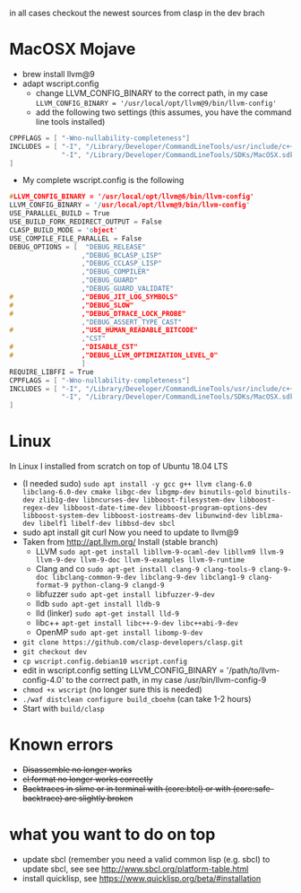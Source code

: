 in all cases checkout the newest sources from clasp in the dev brach
# MacOSX Mojave
* brew install llvm@9
* adapt wscript.config
  * change LLVM_CONFIG_BINARY to the correct path, in my case
`LLVM_CONFIG_BINARY = '/usr/local/opt/llvm@9/bin/llvm-config'`
  * add the following two settings (this assumes, you have the command line tools installed)
```c++
CPPFLAGS = [ "-Wno-nullability-completeness"]
INCLUDES = [ "-I", "/Library/Developer/CommandLineTools/usr/include/c++/v1",
             "-I", "/Library/Developer/CommandLineTools/SDKs/MacOSX.sdk/usr/include"
]
````
  * My complete wscript.config is the following
```c++
#LLVM_CONFIG_BINARY = '/usr/local/opt/llvm@6/bin/llvm-config'
LLVM_CONFIG_BINARY = '/usr/local/opt/llvm@9/bin/llvm-config'
USE_PARALLEL_BUILD = True
USE_BUILD_FORK_REDIRECT_OUTPUT = False
CLASP_BUILD_MODE = 'object'
USE_COMPILE_FILE_PARALLEL = False
DEBUG_OPTIONS = [  "DEBUG_RELEASE"
                  ,"DEBUG_BCLASP_LISP"
                  ,"DEBUG_CCLASP_LISP"
                  ,"DEBUG_COMPILER"
                  ,"DEBUG_GUARD"
                  ,"DEBUG_GUARD_VALIDATE"
#                 ,"DEBUG_JIT_LOG_SYMBOLS"
#                 ,"DEBUG_SLOW"
#                 ,"DEBUG_DTRACE_LOCK_PROBE"
                  ,"DEBUG_ASSERT_TYPE_CAST"
#                 ,"USE_HUMAN_READABLE_BITCODE"
                  ,"CST"
#                 ,"DISABLE_CST"
#	              ,"DEBUG_LLVM_OPTIMIZATION_LEVEL_0"
                  ]
REQUIRE_LIBFFI = True
CPPFLAGS = [ "-Wno-nullability-completeness"]
INCLUDES = [ "-I", "/Library/Developer/CommandLineTools/usr/include/c++/v1",
             "-I", "/Library/Developer/CommandLineTools/SDKs/MacOSX.sdk/usr/include"
]
````
# Linux
In Linux I installed from scratch on top of Ubuntu 18.04 LTS
* (I needed sudo) `sudo apt install -y gcc g++ llvm clang-6.0 libclang-6.0-dev cmake libgc-dev libgmp-dev binutils-gold binutils-dev zlib1g-dev libncurses-dev libboost-filesystem-dev libboost-regex-dev libboost-date-time-dev libboost-program-options-dev libboost-system-dev libboost-iostreams-dev libunwind-dev liblzma-dev libelf1 libelf-dev libbsd-dev sbcl`
* sudo apt install git curl
Now you need to update to llvm@9
* Taken from http://apt.llvm.org/ Install (stable branch)
  * LLVM
`sudo apt-get install libllvm-9-ocaml-dev libllvm9 llvm-9 llvm-9-dev llvm-9-doc llvm-9-examples llvm-9-runtime`
  * Clang and co
`sudo apt-get install clang-9 clang-tools-9 clang-9-doc libclang-common-9-dev libclang-9-dev libclang1-9 clang-format-9 python-clang-9 clangd-9`
  * libfuzzer
`sudo apt-get install libfuzzer-9-dev`
  * lldb
`sudo apt-get install lldb-9`
  * lld (linker)
`sudo apt-get install lld-9`
  * libc++
`apt-get install libc++-9-dev libc++abi-9-dev`
  * OpenMP
`sudo apt-get install libomp-9-dev`
* `git clone https://github.com/clasp-developers/clasp.git`
* `git checkout dev`
* `cp wscript.config.debian10 wscript.config`
* edit in wscript.config setting LLVM_CONFIG_BINARY = '/path/to/llvm-config-4.0' to the corrrect path, in my case /usr/bin/llvm-config-9
* `chmod +x wscript` (no longer sure this is needed)
* `./waf distclean configure build_cboehm` (can take 1-2 hours)
* Start with `build/clasp`
# Known errors
* ~~Disassemble no longer works~~
* ~~cl:format no longer works correctly~~
* ~~Backtraces in slime or in terminal with (core:btcl) or with (core:safe-backtrace) are slightly broken~~
# what you want to do on top
* update sbcl (remember you need a valid common lisp (e.g. sbcl) to update sbcl, see see http://www.sbcl.org/platform-table.html
* install quicklisp, see https://www.quicklisp.org/beta/#installation